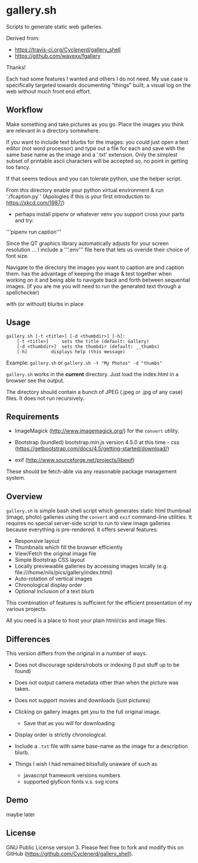 gallery.sh
==========
Scripts to generate static web galleries.

Derived from:
  - https://travis-ci.org/Cyclenerd/gallery_shell
  - https://github.com/wavexx/fgallery

  Thanks!

Each had some features I wanted and others I do not need.
My use case is specifically targeted towards documenting
"things" built; a visual log on the web without much front end effort.


Workflow
---------

Make something and take pictures as you go.
Place the images you think are relevant in a directory somewhere.

 If you want to include text blurbs for the images:
 you could just open a text editor (not word processor) and type out a file
 for each and save with the same base name as the image and a '.txt' extension.
 Only the simplest subset of printable ascii characters will be accepted so,
 no point in getting too fancy.

 If that seems tedious and you can tolerate python, use the helper script.

 From *this* directory enable your python virtual environment & run './fcaption.py`'
 (Apologies if this is your first introduction to: https://xkcd.com/1987/)
   - perhaps install pipenv or whatever venv you support
   cross your parts and try:

   '''pipenv run caption'''

  Since the QT graphics library automatically adjusts for your screen resolution ...
  I include a '''.env''' file here that lets us overide their choice of font size.

  Navigate to the directory the images you want to caption are and caption them.
  has the advantage of keeping the image & test together when working on it
  and being able to navigate back and forth between sequential images.
  (if you are me you will need to run the generated text through a spellchecker)

with (or without) blurbs in place

Usage
-----

	gallery.sh [-t <title>] [-d <thumbdir>] [-h]:
		[-t <title>]	 sets the title (default: Gallery)
		[-d <thumbdir>]	 sets the thumbdir (default: __thumbs)
		[-h]		 displays help (this message)

Example: `gallery.sh` or `gallery.sh -t "My Photos" -d "thumbs"`

`gallery.sh` works in the **current** directory.
Just load the index.html in a browser see the output.

The directory should contain a bunch of JPEG (.jpeg or .jpg  of any case) files.
It does not run recursively.




Requirements
------------
* ImageMagick (http://www.imagemagick.org/) for the `convert` utility.

* Bootstrap (bundled)  bootstrap.min.js  version 4.5.0 at this time
		- css   (https://getbootstrap.com/docs/4.5/getting-started/download/)

- exif (http://www.sourceforge.net/projects/libexif)

These should be fetch-able via any reasonable package management system.

Overview
--------
`gallery.sh` is simple bash shell script which generates static html thumbnail (image, photo) galleries using the `convert` and `exif` command-line utilities.
It requires no special server-side script to run to view image galleries because everything is pre-rendered.
It offers several features:
* Responsive layout
* Thumbnails which fill the browser efficiently
* View/Fetch the original image file
* Simple Bootstrap CSS layout
* Locally previewable galleries by accessing images locally (e.g. file:///home/nils/pics/gallery/index.html)
* Auto-rotation of vertical images
* Chronological display order
* Optional inclusion of a text blurb

This combination of features is sufficient for the efficient presentation of my various projects.

All you need is a place to host your plain html/css and image files.


Differences
----------

This version differs from the original in a number of ways.

  - Does not discourage spiders/robots or indexing (I put stuff up to be found)
  - Does not output camera metadata other than when the picture was taken.
  - Does not support movies and downloads (just pictures)
  - Clicking on gallery images get you to the full original image.
  	- Save that as you will for downloading
  - Display order is strictly chronological.
  - Include a `.txt` file with same base-name as the image for a description blurb.

  - Things I wish I had remained blissfully unaware of such as
  	- javascript framework versions numbers
  	- supported glyficon fonts v.s. svg icons


Demo
----
 maybe later


License
-------
GNU Public License version 3.
Please feel free to fork and modify this on GitHub (https://github.com/Cyclenerd/gallery_shell).
